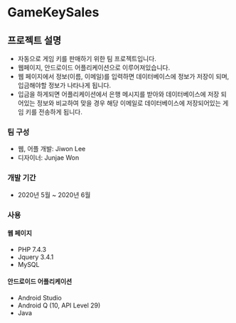 # GameKeySales
## 프로젝트 설명
+ 자동으로 게임 키를 판매하기 위한 팀 프로젝트입니다.
+ 웹페이지, 안드로이드 어플리케이션으로 이루어져있습니다.
+ 웹 페이지에서 정보(이름, 이메일)를 입력하면 데이터베이스에 정보가 저장이 되며, 입금해야할 정보가 나타나게 됩니다.
+ 입금을 하게되면 어플리케이션에서 은행 메시지를 받아와 데이터베이스에 저장 되어있는 정보와 비교하여 맞을 경우 해당 이메일로 데이터베이스에 저장되어있는 게임 키를 전송하게 됩니다.

### 팀 구성
+ 웹, 어플 개발: Jiwon Lee
+ 디자이너: Junjae Won

### 개발 기간
+ 2020년 5월 ~ 2020년 6월

### 사용
#### 웹 페이지
+ PHP 7.4.3
+ Jquery 3.4.1
+ MySQL

#### 안드로이드 어플리케이션
+ Android Studio
+ Android Q (10, API Level 29)
+ Java
